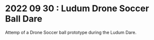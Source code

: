 # 2022 09 30 : Ludum Drone Soccer Ball Dare
Attemp of a Drone Soccer ball prototype during the Ludum Dare. 
